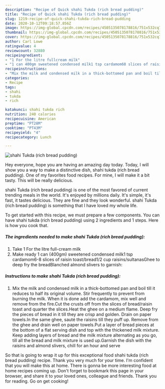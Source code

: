 ```yaml
---
description: "Recipe of Quick shahi Tukda (rich bread pudding)"
title: "Recipe of Quick shahi Tukda (rich bread pudding)"
slug: 1219-recipe-of-quick-shahi-tukda-rich-bread-pudding
date: 2020-10-12T09:18:57.856Z
image: https://img-global.cpcdn.com/recipes/4505135078178816/751x532cq70/shahi-tukda-rich-bread-pudding-recipe-main-photo.jpg
thumbnail: https://img-global.cpcdn.com/recipes/4505135078178816/751x532cq70/shahi-tukda-rich-bread-pudding-recipe-main-photo.jpg
cover: https://img-global.cpcdn.com/recipes/4505135078178816/751x532cq70/shahi-tukda-rich-bread-pudding-recipe-main-photo.jpg
author: Carl Lowe
ratingvalue: 4
reviewcount: 32880
recipeingredient:
- "1 For the litre fullcream milk"
- "1 can 400gm sweetened condensed milk1 tsp cardamom68 slices of raisin toastbread12 cup raisinssultanasGhee to deep fry the breadBlanched almond slivers to garnish"
recipeinstructions:
- "Mix the milk and condensed milk in a thick-bottomed pan and boil till it reduces to half its original volume. Stir frequently to prevent from burning the milk. When it is done add the cardamom, mix well and remove from the fire.Cut the crusts off from the slices of bread/raisin toast and quarter the slices.Heat the ghee on a medium flame. Deep fry the pieces of bread in it till they are crisp and golden. Drain on paper towels.In the same ghee, sauté the raisins till they puff up. Remove from the ghee and drain well on paper towels.Put a layer of bread pieces at the bottom of a flat serving dish and top with the thickened milk mixture. Keep adding layers of bread and the milk mixture alternating as you go, till all the bread and milk mixture is used up.Garnish the dish with the raisins and almond slivers, chill for an hour and serve"
categories:
- Recipe
tags:
- shahi
- tukda
- rich

katakunci: shahi tukda rich 
nutrition: 240 calories
recipecuisine: American
preptime: "PT28M"
cooktime: "PT43M"
recipeyield: "4"
recipecategory: Lunch

---
```



![shahi Tukda (rich bread pudding)](https://img-global.cpcdn.com/recipes/4505135078178816/751x532cq70/shahi-tukda-rich-bread-pudding-recipe-main-photo.jpg)

Hey everyone, hope you are having an amazing day today. Today, I will show you a way to make a distinctive dish, shahi tukda (rich bread pudding). One of my favorites food recipes. For mine, I will make it a bit tasty. This will be really delicious.



shahi Tukda (rich bread pudding) is one of the most favored of current trending meals in the world. It's enjoyed by millions daily. It's simple, it's fast, it tastes delicious. They are fine and they look wonderful. shahi Tukda (rich bread pudding) is something that I have loved my whole life.


To get started with this recipe, we must prepare a few components. You can have shahi tukda (rich bread pudding) using 2 ingredients and 1 steps. Here is how you cook that.

<!--inarticleads1-->

##### The ingredients needed to make shahi Tukda (rich bread pudding):

1. Take 1 For the litre full-cream milk
1. Make ready 1 can (400gm) sweetened condensed milk1 tsp cardamom6-8 slices of raisin toast/bread1/2 cup raisins/sultanasGhee to deep fry the breadBlanched almond slivers to garnish:




<!--inarticleads2-->

##### Instructions to make shahi Tukda (rich bread pudding):

1. Mix the milk and condensed milk in a thick-bottomed pan and boil till it reduces to half its original volume. Stir frequently to prevent from burning the milk. When it is done add the cardamom, mix well and remove from the fire.Cut the crusts off from the slices of bread/raisin toast and quarter the slices.Heat the ghee on a medium flame. Deep fry the pieces of bread in it till they are crisp and golden. Drain on paper towels.In the same ghee, sauté the raisins till they puff up. Remove from the ghee and drain well on paper towels.Put a layer of bread pieces at the bottom of a flat serving dish and top with the thickened milk mixture. Keep adding layers of bread and the milk mixture alternating as you go, till all the bread and milk mixture is used up.Garnish the dish with the raisins and almond slivers, chill for an hour and serve




So that is going to wrap it up for this exceptional food shahi tukda (rich bread pudding) recipe. Thank you very much for your time. I'm confident that you will make this at home. There is gonna be more interesting food at home recipes coming up. Don't forget to bookmark this page in your browser, and share it to your loved ones, colleague and friends. Thank you for reading. Go on get cooking!
